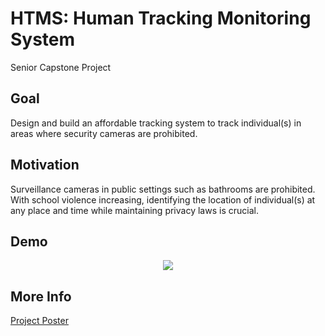 # HTMS: Human Tracking Monitoring System
Senior Capstone Project

## Goal
Design and build an affordable tracking system to track
individual(s) in areas where security cameras are prohibited.

## Motivation
Surveillance cameras in public settings such as bathrooms
are prohibited. With school violence increasing, identifying
the location of individual(s) at any place and time while
maintaining privacy laws is crucial.

## Demo
<p align="middle"><img src="https://github.com/kwonglee/Human-Sense/blob/master/demo.gif"/></p>

## More Info
<a href="https://drive.google.com/file/d/1oRuY9RNvGdrSOovxCMXZJFYPFmM_XQlR/view?usp=sharing">Project Poster</a>
